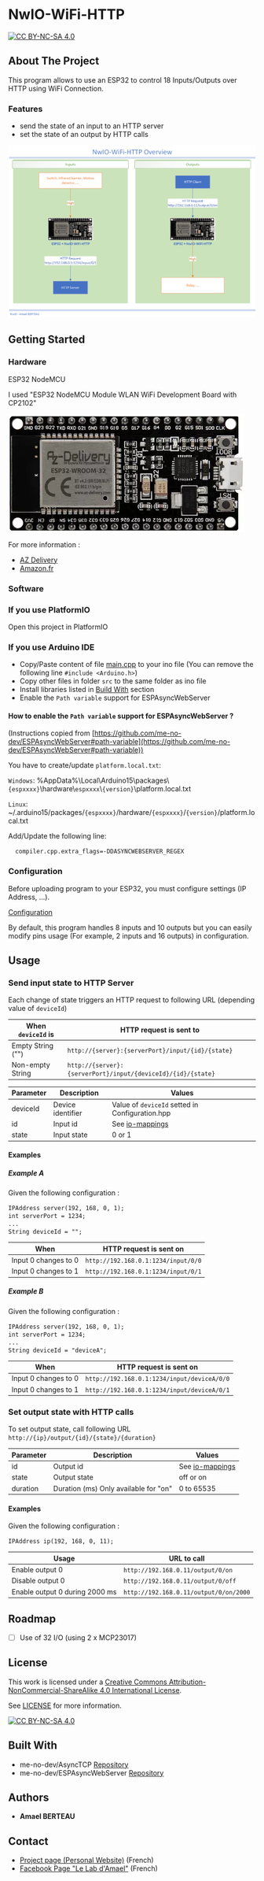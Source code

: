 # NwIO-WiFi-HTTP
[![CC BY-NC-SA 4.0][cc-by-nc-sa-shield]][cc-by-nc-sa]

## About The Project
This program allows to use an ESP32 to control 18 Inputs/Outputs over HTTP using WiFi Connection.

### Features
- send the state of an input to an HTTP server
- set the state of an output by HTTP calls

![Overview](NwIO-WiFi-HTTP%20Overview.png)

<!-- GETTING STARTED -->
## Getting Started
### Hardware
ESP32 NodeMCU

I used "ESP32 NodeMCU Module WLAN WiFi Development Board with CP2102"

![ESP32 NodeMCU](Esp32DevkitC.png)

For more information :
- [AZ Delivery](https://www.az-delivery.de/en/products/esp32-developmentboard)
- [Amazon.fr](https://www.amazon.fr/gp/product/B071P98VTG/)

### Software
### If you use PlatformIO
Open this project in PlatformIO

### If you use Arduino IDE
- Copy/Paste content of file [main.cpp](src/main.cpp) to your ino file (You can remove the following line ``#include <Arduino.h>``)
- Copy other files in folder `src` to the same folder as ino file
- Install libraries listed in [Build With](#built-with) section
- Enable the `Path variable` support for ESPAsyncWebServer

#### How to enable the `Path variable` support for ESPAsyncWebServer ?
(Instructions copied from [https://github.com/me-no-dev/ESPAsyncWebServer#path-variable](https://github.com/me-no-dev/ESPAsyncWebServer#path-variable))

You have to create/update `platform.local.txt`:

`Windows`: %AppData%\Local\Arduino15\packages\\`{espxxxx}`\hardware\\`espxxxx`\\`{version}`\platform.local.txt

`Linux`: ~/.arduino15/packages/`{espxxxx}`/hardware/`{espxxxx}`/`{version}`/platform.local.txt

Add/Update the following line:
```
  compiler.cpp.extra_flags=-DDASYNCWEBSERVER_REGEX
```

### Configuration
Before uploading program to your ESP32, you must configure settings (IP Address, ...).

[Configuration](configuration.md)

By default, this program handles 8 inputs and 10 outputs but you can easily modify pins usage (For example, 2 inputs and 16 outputs) in configuration.

<!-- USAGE EXAMPLES -->
## Usage
### Send input state to HTTP Server

Each change of state triggers an HTTP request to following URL (depending value of `deviceId`)

| When `deviceId` is | HTTP request is sent to                                      |
|--------------------|--------------------------------------------------------------|
| Empty String ("")  | `http://{server}:{serverPort}/input/{id}/{state}`            |
| Non-empty String   | `http://{server}:{serverPort}/input/{deviceId}/{id}/{state}` |

| Parameter | Description       | Values                                        |
|-----------|-------------------|-----------------------------------------------|
| deviceId  | Device identifier | Value of `deviceId` setted in Configuration.hpp |
| id        | Input id          | See [io-mappings](io-mappings.md)             |
| state     | Input state       | 0 or 1                                        |

#### Examples
##### Example A
Given the following configuration :
```
IPAddress server(192, 168, 0, 1);
int serverPort = 1234;
...
String deviceId = "";
```
| When                 | HTTP request is sent on                         |
|----------------------|---------------------------------------|
| Input 0 changes to 0 | ``http://192.168.0.1:1234/input/0/0``   |
| Input 0 changes to 1 | ``http://192.168.0.1:1234/input/0/1``    |

##### Example B
Given the following configuration :
```
IPAddress server(192, 168, 0, 1);
int serverPort = 1234;
...
String deviceId = "deviceA";
```
| When                 | HTTP request is sent on                       |
|----------------------|-----------------------------------------------|
| Input 0 changes to 0 | ``http://192.168.0.1:1234/input/deviceA/0/0`` |
| Input 0 changes to 1 | ``http://192.168.0.1:1234/input/deviceA/0/1`` |

### Set output state with HTTP calls
To set output state, call following URL ``http://{ip}/output/{id}/{state}/{duration}``

| Parameter | Description                                                      | Values                            |
|-----------|------------------------------------------------------------------|-----------------------------------|
| id        | Output id                                                        | See [io-mappings](io-mappings.md) |
| state     | Output state                                                     | off or on                         |
| duration  | Duration (ms) Only available for "on" | 0 to 65535                        |

#### Examples
Given the following configuration :
```
IPAddress ip(192, 168, 0, 11);
```

| Usage                          | URL to call                           |
|--------------------------------|---------------------------------------|
| Enable output 0                | ``http://192.168.0.11/output/0/on``   |
| Disable output 0               | ``http://192.168.0.11/output/0/off``     |
| Enable output 0 during 2000 ms | ``http://192.168.0.11/output/0/on/2000`` |

<!-- ROADMAP -->
## Roadmap

- [ ] Use of 32 I/O (using 2 x MCP23017)

<!-- LICENSE -->
## License
This work is licensed under a
[Creative Commons Attribution-NonCommercial-ShareAlike 4.0 International License][cc-by-nc-sa].

See [LICENSE](../LICENSE) for more information.

[![CC BY-NC-SA 4.0][cc-by-nc-sa-image]][cc-by-nc-sa]

## Built With
- me-no-dev/AsyncTCP [Repository](https://github.com/me-no-dev/AsyncTCP)
- me-no-dev/ESPAsyncWebServer [Repository](https://github.com/me-no-dev/ESPAsyncWebServer)

## Authors
* **Amael BERTEAU**

<!-- CONTACT -->
## Contact
- [Project page (Personal Website)](https://amaelberteau.com/projects/nwio) (French)
- [Facebook Page "Le Lab d'Amael"](https://www.facebook.com/amael.lab) (French)

<!-- MARKDOWN LINKS & IMAGES -->
[linkedin-shield]: https://img.shields.io/badge/-LinkedIn-black.svg?style=for-the-badge&logo=linkedin&colorB=555
[linkedin-url]: https://linkedin.com/in/amael-berteau
[cc-by-nc-sa]: http://creativecommons.org/licenses/by-nc-sa/4.0/
[cc-by-nc-sa-image]: https://licensebuttons.net/l/by-nc-sa/4.0/88x31.png
[cc-by-nc-sa-shield]: https://img.shields.io/badge/License-CC%20BY--NC--SA%204.0-lightgrey.svg
